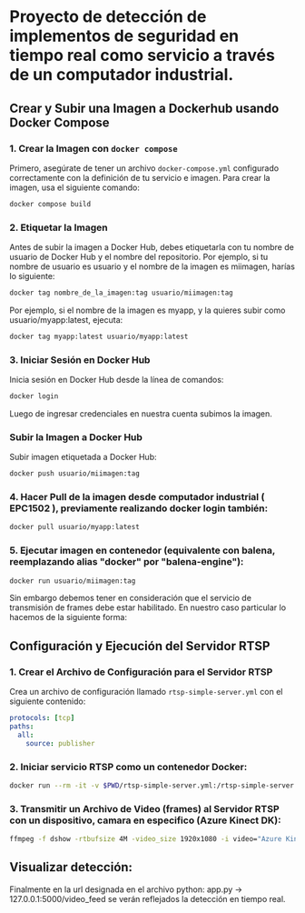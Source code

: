 # Proyecto de detección de implementos de seguridad en tiempo real como servicio a través de un computador industrial.

## Crear y Subir una Imagen a Dockerhub usando Docker Compose

### 1. Crear la Imagen con `docker compose`

Primero, asegúrate de tener un archivo `docker-compose.yml` configurado correctamente con la definición de tu servicio e imagen. Para crear la imagen, usa el siguiente comando:

```bash
docker compose build
```
### 2. Etiquetar la Imagen
Antes de subir la imagen a Docker Hub, debes etiquetarla con tu nombre de usuario de Docker Hub y el nombre del repositorio. Por ejemplo, si tu nombre de usuario es usuario y el nombre de la imagen es miimagen, harías lo siguiente:

```bash
docker tag nombre_de_la_imagen:tag usuario/miimagen:tag
```
Por ejemplo, si el nombre de la imagen es myapp, y la quieres subir como usuario/myapp:latest, ejecuta:

```bash
docker tag myapp:latest usuario/myapp:latest
```

### 3. Iniciar Sesión en Docker Hub
Inicia sesión en Docker Hub desde la línea de comandos:

```bash
docker login
```
Luego de ingresar credenciales en nuestra cuenta subimos la imagen.

### Subir la Imagen a Docker Hub
Subir imagen etiquetada a Docker Hub:

```bash
docker push usuario/miimagen:tag
```

### 4. Hacer Pull de la imagen desde computador industrial ( EPC1502 ), previamente realizando docker login también:

```bash
docker pull usuario/myapp:latest
```
### 5. Ejecutar imagen en contenedor (equivalente con balena, reemplazando alias "docker" por "balena-engine"):

```bash
docker run usuario/miimagen:tag 
```

Sin embargo debemos tener en consideración que el servicio de transmisión de frames debe estar habilitado. En nuestro caso particular lo hacemos de la siguiente forma:

## Configuración y Ejecución del Servidor RTSP

### 1. Crear el Archivo de Configuración para el Servidor RTSP

Crea un archivo de configuración llamado `rtsp-simple-server.yml` con el siguiente contenido:

```yaml
protocols: [tcp]
paths:
  all:
    source: publisher
```

### 2. Iniciar servicio RTSP como un contenedor Docker:

```bash
docker run --rm -it -v $PWD/rtsp-simple-server.yml:/rtsp-simple-server.yml -p 8554:8554 aler9/rtsp-simple-server:v1.3.0
```

### 3. Transmitir un Archivo de Video (frames) al Servidor RTSP con un dispositivo, camara en especifico (Azure Kinect DK):

```bash
ffmpeg -f dshow -rtbufsize 4M -video_size 1920x1080 -i video="Azure Kinect 4K Camera" -c:v libx264 -f rtsp -rtsp_transport tcp rtsp://localhost:8554/stream
````

## Visualizar detección:

Finalmente en la url designada en el archivo python: app.py -> 127.0.0.1:5000/video_feed se verán reflejados la detección en tiempo real.

